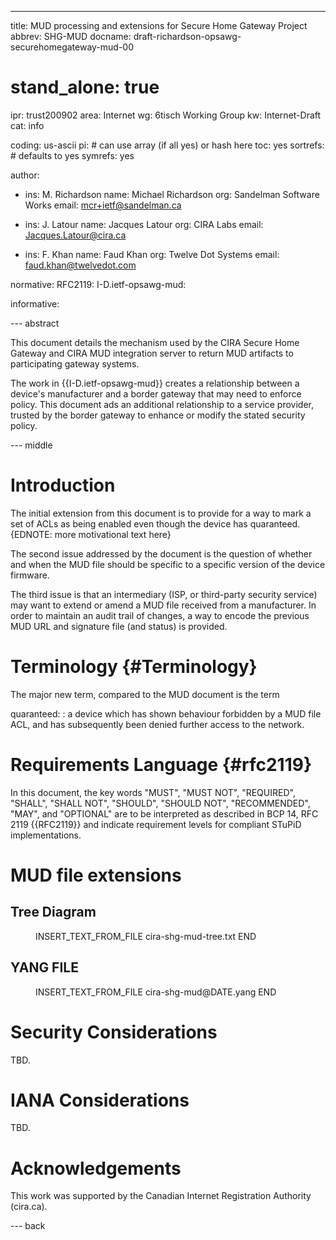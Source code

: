 ---
title: MUD processing and extensions for Secure Home Gateway Project
abbrev: SHG-MUD
docname: draft-richardson-opsawg-securehomegateway-mud-00

# stand_alone: true

ipr: trust200902
area: Internet
wg: 6tisch Working Group
kw: Internet-Draft
cat: info

coding: us-ascii
pi:    # can use array (if all yes) or hash here
  toc: yes
  sortrefs:   # defaults to yes
  symrefs: yes

author:


- ins: M. Richardson
  name: Michael Richardson
  org: Sandelman Software Works
  email: mcr+ietf@sandelman.ca

- ins: J. Latour
  name: Jacques Latour
  org: CIRA Labs
  email: Jacques.Latour@cira.ca

- ins: F. Khan
  name: Faud Khan
  org: Twelve Dot Systems
  email: faud.khan@twelvedot.com

normative:
  RFC2119:
  I-D.ietf-opsawg-mud:

informative:

--- abstract

This document details the mechanism used by the CIRA Secure Home Gateway
and CIRA MUD integration server to return MUD artifacts to participating
gateway systems.

The work in {{I-D.ietf-opsawg-mud}} creates a relationship between a device's
manufacturer and a border gateway that may need to enforce policy.  This
document ads an additional relationship to a service provider, trusted by
the border gateway to enhance or modify the stated security policy.

--- middle

# Introduction

The initial extension from this document is to provide for a way to mark a
set of ACLs as being enabled even though the device has quaranteed.
{EDNOTE: more motivational text here}

The second issue addressed by the document is the question of whether and
when the MUD file should be specific to a specific version of the device
firmware.

The third issue is that an intermediary (ISP, or third-party security
service) may want to extend or amend a MUD file received from a manufacturer.
In order to maintain an audit trail of changes, a way to encode the previous
MUD URL and signature file (and status) is provided.

# Terminology          {#Terminology}

The major new term, compared to the MUD document is the term

quaranteed:
: a device which has shown behaviour forbidden by a MUD file ACL, and has
subsequently been denied further access to the network.


# Requirements Language {#rfc2119}

In this document, the key words "MUST", "MUST NOT", "REQUIRED",
"SHALL", "SHALL NOT", "SHOULD", "SHOULD NOT", "RECOMMENDED", "MAY",
and "OPTIONAL" are to be interpreted as described in BCP 14, RFC 2119
{{RFC2119}} and indicate requirement levels for compliant STuPiD
implementations.

# MUD file extensions

## Tree Diagram

<figure>
INSERT_TEXT_FROM_FILE cira-shg-mud-tree.txt END
</figure>


## YANG FILE

<figure>
INSERT_TEXT_FROM_FILE cira-shg-mud@DATE.yang END
</figure>

# Security Considerations

TBD.

# IANA Considerations

TBD.

# Acknowledgements

This work was supported by the Canadian Internet Registration Authority (cira.ca).

--- back

